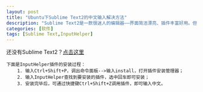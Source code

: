 ```yaml
---
layout: post
title: "Ubuntu下Sublime Text2的中文输入解决方法"
description: "Sublime Text2是一款很迷人的编辑器——界面简洁漂亮、插件丰富好用。但是有点遗憾的是在Ubuntu下无法正常输入中文，今天遇到此问题确实令人抓狂。于是在网上寻求解决方案，有许多方法，这里介绍比较简便的解决方案——InputHelper"
categories: [软件]
tags: [Sublime Text,InputHelper]
---
```

还没有Sublime Text2？<a target="blank" href="http://www.sublimetext.com/2">点击这里</a>

	下面是InputHelper插件的安装过程：  
		1. 输入Ctrl+Shift+P，调出命令面板-->输入install，打开插件安装管理器；  
		2. 输入InputHelper查找到要安装的插件，选中回车即可安装；  
		3. 安装完毕后，可通过快捷键Ctrl+Shift+Z调用插件，即可输入中文。
